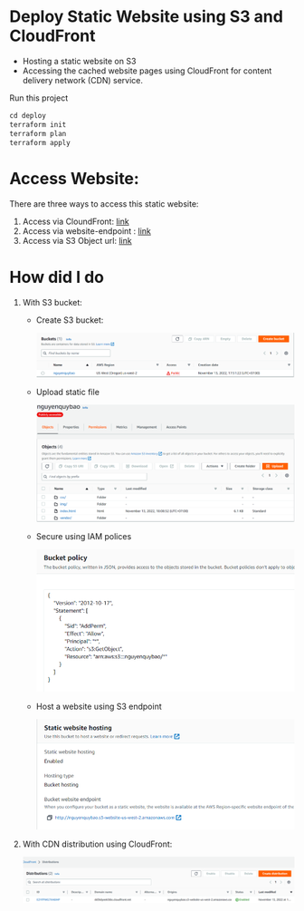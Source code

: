 # Deploy Static Website using S3 and CloudFront

- Hosting a static website on S3
- Accessing the cached website pages using CloudFront for content delivery network (CDN) service.

Run this project
```
cd deploy
terraform init
terraform plan
terraform apply
```
# Access Website:
There are three ways to access this static website:
    
1. Access via CloundFront: [link](https://dd3tdyeek5tbs.cloudfront.net)
2. Access via website-endpoint : [link](http://nguyenquybao.s3-website-us-west-2.amazonaws.com/)
3. Access via S3 Object url: [link](https://nguyenquybao.s3.us-west-2.amazonaws.com/index.html)

# How did I do

1. With S3 bucket:
    - Create S3 bucket:

        ![Created](./doc/0.png)

    - Upload static file 

        ![Uploaded](./doc/1.png)
    
    - Secure using IAM polices

        ![Secured](./doc/2.png)
    
    - Host a website using S3 endpoint

        ![Hosted](./doc/3.png)
2. With CDN distribution using CloudFront:

    ![Created](./doc/4.png)

